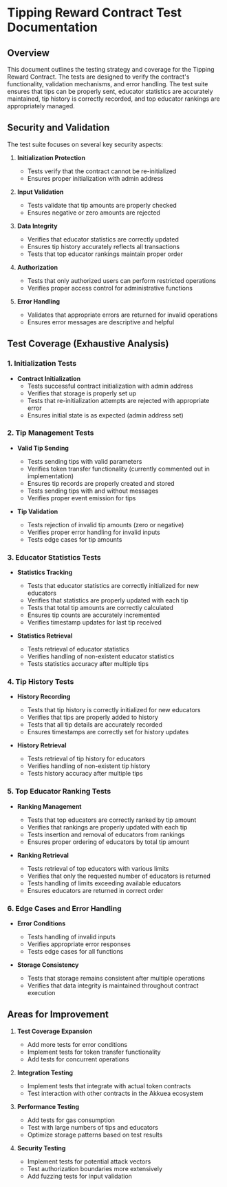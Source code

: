 # Tipping Reward Contract Test Documentation

## Overview

This document outlines the testing strategy and coverage for the Tipping Reward Contract. The tests are designed to verify the contract's functionality, validation mechanisms, and error handling. The test suite ensures that tips can be properly sent, educator statistics are accurately maintained, tip history is correctly recorded, and top educator rankings are appropriately managed.

## Security and Validation

The test suite focuses on several key security aspects:

1. **Initialization Protection**
   - Tests verify that the contract cannot be re-initialized
   - Ensures proper initialization with admin address

2. **Input Validation**
   - Tests validate that tip amounts are properly checked
   - Ensures negative or zero amounts are rejected

3. **Data Integrity**
   - Verifies that educator statistics are correctly updated
   - Ensures tip history accurately reflects all transactions
   - Tests that top educator rankings maintain proper order

4. **Authorization**
   - Tests that only authorized users can perform restricted operations
   - Verifies proper access control for administrative functions

5. **Error Handling**
   - Validates that appropriate errors are returned for invalid operations
   - Ensures error messages are descriptive and helpful

## Test Coverage (Exhaustive Analysis)

### 1. Initialization Tests

- **Contract Initialization**
  - Tests successful contract initialization with admin address
  - Verifies that storage is properly set up
  - Tests that re-initialization attempts are rejected with appropriate error
  - Ensures initial state is as expected (admin address set)

### 2. Tip Management Tests

- **Valid Tip Sending**
  - Tests sending tips with valid parameters
  - Verifies token transfer functionality (currently commented out in implementation)
  - Ensures tip records are properly created and stored
  - Tests sending tips with and without messages
  - Verifies proper event emission for tips

- **Tip Validation**
  - Tests rejection of invalid tip amounts (zero or negative)
  - Verifies proper error handling for invalid inputs
  - Tests edge cases for tip amounts

### 3. Educator Statistics Tests

- **Statistics Tracking**
  - Tests that educator statistics are correctly initialized for new educators
  - Verifies that statistics are properly updated with each tip
  - Tests that total tip amounts are correctly calculated
  - Ensures tip counts are accurately incremented
  - Verifies timestamp updates for last tip received

- **Statistics Retrieval**
  - Tests retrieval of educator statistics
  - Verifies handling of non-existent educator statistics
  - Tests statistics accuracy after multiple tips

### 4. Tip History Tests

- **History Recording**
  - Tests that tip history is correctly initialized for new educators
  - Verifies that tips are properly added to history
  - Tests that all tip details are accurately recorded
  - Ensures timestamps are correctly set for history updates

- **History Retrieval**
  - Tests retrieval of tip history for educators
  - Verifies handling of non-existent tip history
  - Tests history accuracy after multiple tips

### 5. Top Educator Ranking Tests

- **Ranking Management**
  - Tests that top educators are correctly ranked by tip amount
  - Verifies that rankings are properly updated with each tip
  - Tests insertion and removal of educators from rankings
  - Ensures proper ordering of educators by total tip amount

- **Ranking Retrieval**
  - Tests retrieval of top educators with various limits
  - Verifies that only the requested number of educators is returned
  - Tests handling of limits exceeding available educators
  - Ensures educators are returned in correct order

### 6. Edge Cases and Error Handling

- **Error Conditions**
  - Tests handling of invalid inputs
  - Verifies appropriate error responses
  - Tests edge cases for all functions

- **Storage Consistency**
  - Tests that storage remains consistent after multiple operations
  - Verifies that data integrity is maintained throughout contract execution

## Areas for Improvement

1. **Test Coverage Expansion**
   - Add more tests for error conditions
   - Implement tests for token transfer functionality
   - Add tests for concurrent operations

2. **Integration Testing**
   - Implement tests that integrate with actual token contracts
   - Test interaction with other contracts in the Akkuea ecosystem

3. **Performance Testing**
   - Add tests for gas consumption
   - Test with large numbers of tips and educators
   - Optimize storage patterns based on test results

4. **Security Testing**
   - Implement tests for potential attack vectors
   - Test authorization boundaries more extensively
   - Add fuzzing tests for input validation
